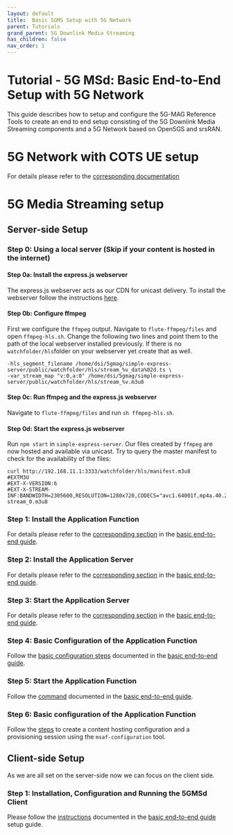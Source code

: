 ```yaml
---
layout: default
title:  Basic 5GMS Setup with 5G Network
parent: Tutorials
grand_parent: 5G Downlink Media Streaming
has_children: false
nav_order: 1
---
```


# Tutorial - 5G MSd: Basic End-to-End Setup with 5G Network
This guide describes how to setup and configure the 5G-MAG Reference Tools to create an end to end setup consisting of the 5G Downlink Media Streaming components and a 5G Network based on Open5GS and srsRAN.

# 5G Network with COTS UE setup
For details please refer to the [corresponding documentation](../../5g-core-network-components/tutorials/5gnetwork.html)

# 5G Media Streaming setup
## Server-side Setup
### Step 0: Using a local server (Skip if your content is hosted in the internet)
#### Step 0a: Install the express.js webserver
The express.js webserver acts as our CDN for unicast delivery. To install the webserver follow the instructions [here](https://github.com/5G-MAG/rt-mbms-examples/tree/development/simple-express-server).

#### Step 0b: Configure ffmpeg
First we configure the `ffmpeg` output. Navigate to `flute-ffmpeg/files` and open `ffmpeg-hls.sh`. Change the following two lines and point them to the path of the local webserver installed previously. If there is no `watchfolder/hls`folder on your webserver yet create that as well.

````
-hls_segment_filename /home/dsi/5gmag/simple-express-server/public/watchfolder/hls/stream_%v_data%02d.ts \
-var_stream_map "v:0,a:0" /home/dsi/5gmag/simple-express-server/public/watchfolder/hls/stream_%v.m3u8
````
#### Step 0c: Run ffmpeg and the express.js webserver

Navigate to `flute-ffmpeg/files` and run `sh ffmpeg-hls.sh`.

#### Step 0d: Start the express.js webserver

Run `npm start` in `simple-express-server`. Our files created by `ffmpeg` are now hosted and available via unicast. Try
to query the master manifest to check for the availability of the files:

````
curl http://192.168.11.1:3333/watchfolder/hls/manifest.m3u8
#EXTM3U
#EXT-X-VERSION:6
#EXT-X-STREAM-INF:BANDWIDTH=2305600,RESOLUTION=1280x720,CODECS="avc1.64001f,mp4a.40.2"
stream_0.m3u8
````
### Step 1: Install the Application Function

For details please refer to the [corresponding section](end-to-end.html#1-installing-the-application-function) in
the [basic end-to-end guide](end-to-end.html).

### Step 2: Install the Application Server

For details please refer to the [corresponding section](end-to-end.html#2-installing-the-application-server) in
the [basic end-to-end guide](end-to-end.html).

### Step 3: Start the Application Server

For details please refer to the [corresponding section](end-to-end.html#3-running-the-application-server) in
the [basic end-to-end guide](end-to-end.html).

### Step 4: Basic Configuration of the Application Function

Follow the [basic configuration steps](end-to-end.html#configuration-of-the-af) documented in
the [basic end-to-end guide](end-to-end.html).

### Step 5: Start the Application Function

Follow the [command](end-to-end.html#starting-the-af) documented in the [basic end-to-end guide](end-to-end.html).

### Step 6: Basic configuration of the Application Function

Follow the [steps](end-to-end.html#creating-a-content-hosting-configuration) to create a content hosting configuration
and a provisioning session using the `msaf-configuration` tool.

## Client-side Setup

As we are all set on the server-side now we can focus on the client side.

### Step 1: Installation, Configuration and Running the 5GMSd Client

Please follow the [instructions](end-to-end.html#client-side-setup) documented in
the [basic end-to-end guide](end-to-end.html) setup guide.
